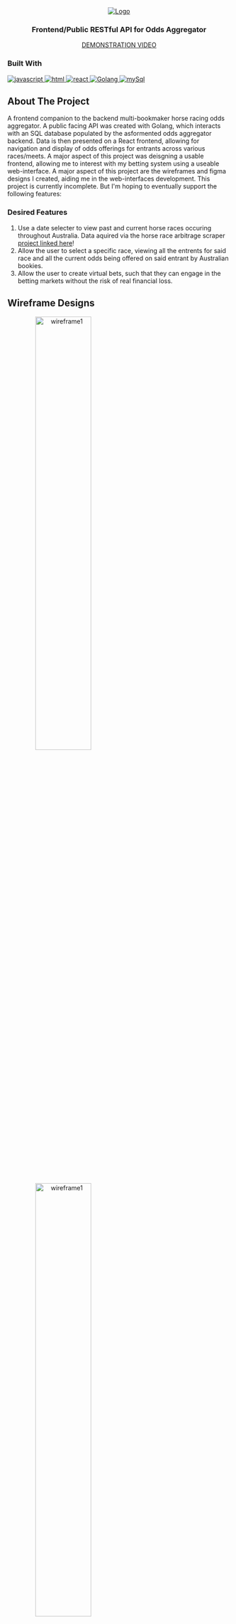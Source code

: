 <div align="center">
  
  <a href="https://www.youtube.com/watch?v=O_n9Gb0OyVo">
    <img src="https://drive.google.com/uc?export=view&id=1poQuJuuGx91CEhS72h-hF8H6rk48luZB" alt="Logo">
  </a>
  <h3 align="center">Frontend/Public RESTful API for Odds Aggregator</h3>
  <a align="center" href="https://drive.google.com/uc?export=view&id=1poQuJuuGx91CEhS72h-hF8H6rk48luZB">
    <p>DEMONSTRATION VIDEO</p>
  </a>
</div>

### Built With
<a href="">
  <img src="https://img.shields.io/badge/javascript-%23323330.svg?style=for-the-badge&logo=javascript&logoColor=%23F7DF1E" alt="javascript">
</a>
<a href="">
  <img src="https://img.shields.io/badge/html5-%23E34F26.svg?style=for-the-badge&logo=html5&logoColor=white" alt="html">
</a>
<a href="">
  <img src="https://img.shields.io/badge/react-%2320232a.svg?style=for-the-badge&logo=react&logoColor=%2361DAFB" alt="react">
</a>
<a href="">
  <img src="https://img.shields.io/badge/go-%2300ADD8.svg?style=for-the-badge&logo=go&logoColor=white" alt="Golang">
</a>
<a href="">
  <img src="https://img.shields.io/badge/mysql-4479A1.svg?style=for-the-badge&logo=mysql&logoColor=white" alt="mySql">
</a>

## About The Project
A frontend companion to the backend multi-bookmaker horse racing odds aggregator. A public facing API was created with Golang, which interacts with an SQL database populated by the asformented odds aggregator backend. Data is then presented on a React frontend, allowing for navigation and display of odds offerings for entrants across various races/meets. A major aspect of this project was deisgning a usable frontend, allowing me to interest with my betting system using a useable web-interface. A major aspect of this project are the wireframes and figma designs I created, aiding me in the web-interfaces development. This project is currently incomplete. But I'm hoping to eventually support the following features: 

### Desired Features
1. Use a date selecter to view past and current horse races occuring throughout Australia. Data aquired via the horse race arbitrage scraper [project linked here](https://github.com/rosterClan/arbie)!
2. Allow the user to select a specific race, viewing all the entrents for said race and all the current odds being offered on said entrant by Australian bookies.
3. Allow the user to create virtual bets, such that they can engage in the betting markets without the risk of real financial loss. 


## Wireframe Designs
<a align="center">
  <img width="50%" src="https://drive.google.com/uc?export=view&id=1KrLIu5z2ENO5qQdxCJ2FHL9eG672i2sU" alt="wireframe1">
</a>
<a align="center">
  <img width="50%" src="https://drive.google.com/uc?export=view&id=1h4aOFFQr4kpXt168oHXsRNkMNqPbbrKp" alt="wireframe1">
</a>

## Figma Designs
<a align="center" href="https://www.figma.com/design/ligUzBEB3Gc2xDdfw2Y6xf/ShockOdds?node-id=0-1&t=KHvVv0Yfu8GAFyPW-1">
  <img width="50%" src="https://drive.google.com/uc?export=view&id=1Q7mQytMKBv5zgSTlX9XfuBgAo2_mIUAn" alt="figma">
</a>

<a href="https://www.figma.com/design/ligUzBEB3Gc2xDdfw2Y6xf/ShockOdds?node-id=0-1&t=KHvVv0Yfu8GAFyPW-1">
  <p>CLICK TO VIEW FIGMA DESIGNS</p>
</a>


## Getting Started
This project relies upon a postgreSQL database; which would need to be properly configured, tables created and be populated to correctly formatted racing data. The degree of setup which would be required is more then what could be resonaibily expected in a resumue. Please watch the provided video to get the gist of the frontend system!

## Contact
William Walker - william.sinclair.walker@gmail.com
